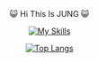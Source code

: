 <div align="center">
😺 Hi This Is JUNG 😺

[![My Skills](https://skillicons.dev/icons?i=react,js,html,css,mysql,redux,aws)](https://skillicons.dev)


[![Top Langs](https://github-readme-stats.vercel.app/api/top-langs/?username=JUNG-won-park)](https://github.com/anuraghazra/github-readme-stats)
</div>
